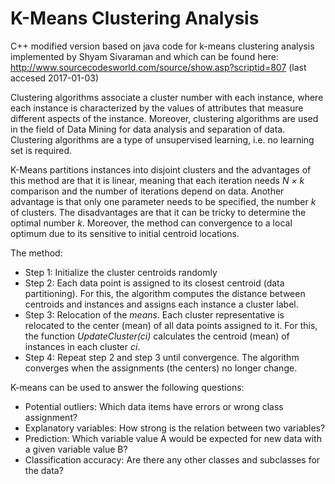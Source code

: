 # K-Means Clustering Analysis

C++ modified version based on java code for k-means clustering analysis implemented by Shyam Sivaraman and which can be found here: http://www.sourcecodesworld.com/source/show.asp?scriptid=807 (last accesed 2017-01-03)

Clustering algorithms associate a cluster number with each instance, where each instance is characterized by the values of attributes that measure different aspects of the instance. Moreover, clustering algorithms are used in the field of Data Mining for data analysis and separation of data. Clustering algorithms are a type of unsupervised learning, i.e. no learning set is required.

K-Means partitions instances into disjoint clusters and the advantages of this method are that it is linear, meaning that each iteration needs *N × k* comparison and the number of iterations depend on data. Another advantage is that only one parameter needs to be specified, the number *k* of clusters. The disadvantages are that it can be tricky to determine the optimal number *k*. Moreover, the method can convergence to a local optimum due to its sensitive to initial centroid locations.

The method:
* Step 1: Initialize the cluster centroids randomly
* Step 2: Each data point is assigned to its closest centroid (data partitioning). For this, the algorithm computes the distance between centroids and instances and assigns each instance a cluster label.
* Step 3: Relocation of the *means*. Each cluster representative is relocated to the center (mean) of all data points assigned to it. For this, the function *UpdateCluster(ci)* calculates the centroid (mean) of instances in each cluster *ci*.
* Step 4: Repeat step 2 and step 3 until convergence. The algorithm converges when the assignments (the centers) no longer change.

K-means can be used to answer the following questions:
* Potential outliers: Which data items have errors or wrong class assignment? 
* Explanatory variables: How strong is the relation between two variables?
* Prediction: Which variable value A would be expected for new data with a 	given variable value B?
* Classification accuracy: Are there any other classes and subclasses for the data?
